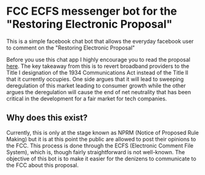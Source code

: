 FCC ECFS messenger bot for the "Restoring Electronic Proposal"
==========================================================
This is a simple facebook chat bot that allows the everyday facebook user to comment on the "Restoring Electronic Proposal"

Before you use this chat app I highly encourage you to read the proposal [here](https://apps.fcc.gov/edocs_public/attachmatch/DOC-344614A1.pdf). The key takeaway from this is to revert broadband providers to the Title I designation of the 1934 Communications Act instead of the Title II that it currently occupies. One side argues that it will lead to sweeping deregulation of this market leading to consumer growth while the other argues the deregulation will cause the end of net neutrality that has been critical in the development for a fair market for tech companies.

Why does this exist?
-------
Currently, this is only at the stage known as NPRM (Notice of Proposed Rule Making) but it is at this point the public are allowed to post their opinions to the FCC. This process is done through the ECFS (Electronic Comment File System), which is, though fairly straightforward is not well-known. The objective of this bot is to make it easier for the denizens to communicate to the FCC about this proposal.
